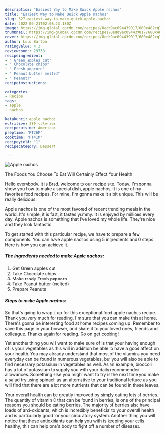 ```yaml
---
description: "Easiest Way to Make Quick Apple nachos"
title: "Easiest Way to Make Quick Apple nachos"
slug: 327-easiest-way-to-make-quick-apple-nachos
date: 2022-06-21T02:08:23.180Z
image: https://img-global.cpcdn.com/recipes/8edd9ac094439017/680x482cq70/apple-nachos-recipe-main-photo.jpg
thumbnail: https://img-global.cpcdn.com/recipes/8edd9ac094439017/680x482cq70/apple-nachos-recipe-main-photo.jpg
cover: https://img-global.cpcdn.com/recipes/8edd9ac094439017/680x482cq70/apple-nachos-recipe-main-photo.jpg
author: Lulu Barton
ratingvalue: 4.3
reviewcount: 29738
recipeingredient:
- " Green apples cut"
- " Chocolate chips"
- " Fresh popcorn"
- " Peanut butter melted"
- " Peanuts"
recipeinstructions:

categories:
- Recipe
tags:
- apple
- nachos

katakunci: apple nachos 
nutrition: 180 calories
recipecuisine: American
preptime: "PT26M"
cooktime: "PT41M"
recipeyield: "1"
recipecategory: Dessert

---
```



![Apple nachos](https://img-global.cpcdn.com/recipes/8edd9ac094439017/680x482cq70/apple-nachos-recipe-main-photo.jpg)

The Foods You Choose To Eat Will Certainly Effect Your Health

Hello everybody, it is Brad, welcome to our recipe site. Today, I'm gonna show you how to make a special dish, apple nachos. It is one of my favorites food recipes. For mine, I'm gonna make it a bit unique. This will be really delicious.

Apple nachos is one of the most favored of recent trending meals in the world. It's simple, it is fast, it tastes yummy. It is enjoyed by millions every day. Apple nachos is something that I've loved my whole life. They're nice and they look fantastic.




To get started with this particular recipe, we have to prepare a few components. You can have apple nachos using 5 ingredients and 0 steps. Here is how you can achieve it.

<!--inarticleads1-->

##### The ingredients needed to make Apple nachos:

1. Get  Green apples cut
1. Take  Chocolate chips
1. Make ready  Fresh popcorn
1. Take  Peanut butter (melted)
1. Prepare  Peanuts




<!--inarticleads2-->

##### Steps to make Apple nachos:





So that's going to wrap it up for this exceptional food apple nachos recipe. Thank you very much for reading. I'm sure that you can make this at home. There's gonna be interesting food at home recipes coming up. Remember to save this page in your browser, and share it to your loved ones, friends and colleague. Thanks again for reading. Go on get cooking!

Yet another thing you will want to make sure of is that your having enough of is your vegetables as this will in addition be able to have a good affect on your health. You may already understand that most of the vitamins you need everyday can be found in numerous vegetables, but you will also be able to find necessary potassium in vegetables as well. As an example, broccoli has a lot of potassium to supply you with your daily recommended allowances. Something else you might want to try is the next time you make a salad try using spinach as an alternative to your traditional lettuce as you will find that there are a lot more nutrients that can be found in those leaves.

Your overall health can be greatly improved by simply eating lots of berries. The quantity of vitamin C that can be found in berries, is one of the principal reasons you should be eating berries. The majority of berries also have loads of anti-oxidants, which is incredibly beneficial to your overall health and is particularly good for your circulatory system. Another thing you will notice that these antioxidants can help you with is keeping your cells healthy, this can help one's body to fight off a number of diseases.
